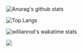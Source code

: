 ![Anurag's github stats](https://github-readme-stats.vercel.app/api?username=itamardenkberg&count_private=true&show_icons=true)

![Top Langs](https://github-readme-stats.vercel.app/api/top-langs/?username=itamardenkberg)

![willianrod's wakatime stats](https://github-readme-stats.vercel.app/api/wakatime?username=itamardenkberg)

![](https://visitor-badge.laobi.icu/badge?page_id=itamardenkberg.itamardenkberg)
